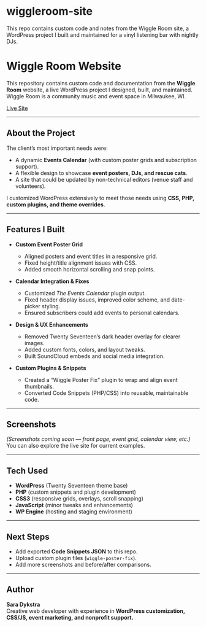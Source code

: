 # wiggleroom-site
This repo contains custom code and notes from the Wiggle Room site, a WordPress project I built and maintained for a vinyl listening bar with nightly DJs.

# Wiggle Room Website

This repository contains custom code and documentation from the **Wiggle Room** website, a live WordPress project I designed, built, and maintained.  
Wiggle Room is a community music and event space in Milwaukee, WI.

 [Live Site](https://wiggleroommke.com)

---

## About the Project

The client’s most important needs were:
- A dynamic **Events Calendar** (with custom poster grids and subscription support).
- A flexible design to showcase **event posters, DJs, and rescue cats**.
- A site that could be updated by non-technical editors (venue staff and volunteers).

I customized WordPress extensively to meet those needs using **CSS, PHP, custom plugins, and theme overrides**.

---

## Features I Built

- **Custom Event Poster Grid**  
  - Aligned posters and event titles in a responsive grid.  
  - Fixed height/title alignment issues with CSS.  
  - Added smooth horizontal scrolling and snap points.  

- **Calendar Integration & Fixes**  
  - Customized *The Events Calendar* plugin output.  
  - Fixed header display issues, improved color scheme, and date-picker styling.  
  - Ensured subscribers could add events to personal calendars.  

- **Design & UX Enhancements**  
  - Removed Twenty Seventeen’s dark header overlay for clearer images.  
  - Added custom fonts, colors, and layout tweaks.  
  - Built SoundCloud embeds and social media integration.  

- **Custom Plugins & Snippets**  
  - Created a “Wiggle Poster Fix” plugin to wrap and align event thumbnails.  
  - Converted Code Snippets (PHP/CSS) into reusable, maintainable code.  

---

## Screenshots

_(Screenshots coming soon — front page, event grid, calendar view, etc.)_  
You can also explore the live site for current examples.

---

## Tech Used

- **WordPress** (Twenty Seventeen theme base)  
- **PHP** (custom snippets and plugin development)  
- **CSS3** (responsive grids, overlays, scroll snapping)  
- **JavaScript** (minor tweaks and enhancements)  
- **WP Engine** (hosting and staging environment)  

---

## Next Steps

- Add exported **Code Snippets JSON** to this repo.  
- Upload custom plugin files (`wiggle-poster-fix`).  
- Add more screenshots and before/after comparisons.  

---

##  Author

**Sara Dykstra**  
Creative web developer with experience in **WordPress customization, CSS/JS, event marketing, and nonprofit support.**  

